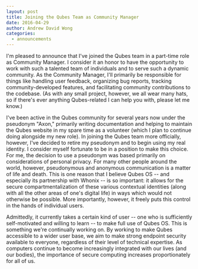 ```yaml
---
layout: post
title: Joining the Qubes Team as Community Manager
date: 2016-04-29
author: Andrew David Wong
categories:
  - announcements
---
```


I'm pleased to announce that I've joined the Qubes team in a part-time
role as Community Manager. I consider it an honor to have the
opportunity to work with such a talented team of individuals and to serve
such a dynamic community. As the Community Manager, I'll primarily be
responsible for things like handling user feedback, organizing bug
reports, tracking community-developed features, and facilitating community
contributions to the codebase. (As with any small project, however, we all
wear many hats, so if there's ever anything Qubes-related I can help you
with, please let me know.) 

I've been active in the Qubes community for several years now under the
pseudonym "Axon," primarily writing documentation and helping to maintain
the Qubes website in my spare time as a volunteer (which I plan to continue
doing alongside my new role).  In joining the Qubes team more
officially, however, I've decided to retire my pseudonym and to begin
using my real identity. I consider myself fortunate to be in a position
to make this choice. For me, the decision to use a pseudonym was based
primarily on considerations of personal privacy. For many other people
around the world, however, pseudonymous and anonymous communication is a
matter of life and death. This is one reason that I believe Qubes OS
-- and especially its partnership with Whonix -- is so important:
it allows for the secure compartmentalization of these various contextual
identities (along with all the other areas of one's digital life) in ways
which would not otherwise be possible. More importantly, however, it
freely puts this control in the hands of individual users.

Admittedly, it currently takes a certain kind of user -- one who is
sufficiently self-motivated and willing to learn -- to make full use of
Qubes OS. This is something we're continually working on. By working to
make Qubes accessible to a wider user base, we aim to make strong
endpoint security available to everyone, regardless of their level of
technical expertise. As computers continue to become increasingly
integrated with our lives (and our bodies), the importance of secure
computing increases proportionately for all of us.
